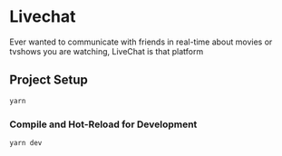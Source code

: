 # Livechat

Ever wanted to communicate with friends in real-time about movies or tvshows you are watching, LiveChat is that platform


## Project Setup

```sh
yarn
```

### Compile and Hot-Reload for Development

```sh
yarn dev
```
